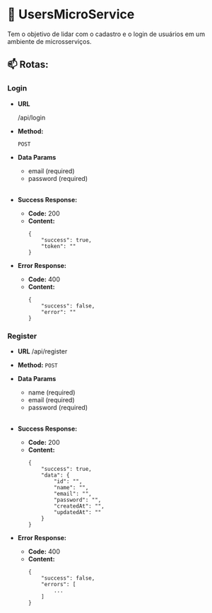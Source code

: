 # 👥 UsersMicroService 
<p> Tem o objetivo de lidar com o cadastro e o login de usuários em um ambiente de microsserviços. </p>

<h2><b>📫 Rotas: </b></h2>

### **Login**
* **URL**

    /api/login

* **Method:**
  
  `POST`

* **Data Params**
    * email (required)
    * password (required)
  
    <br />

* **Success Response:**
  * **Code:** 200 <br />
  * **Content:** 
    ``` 
    { 
        "success": true,
        "token": ""
    }
    ```
 
* **Error Response:**
  * **Code:** 400 <br /> 
  * **Content:** 
    ``` 
    { 
        "success": false,
        "error": ""
    }
    ```

### **Register**
* **URL**
    /api/register

* **Method:**
  `POST`

* **Data Params**
    * name (required)
    * email (required)
    * password (required)
  
    <br />

* **Success Response:**
  * **Code:** 200 <br />
  * **Content:** 
    ``` 
    { 
        "success": true,
        "data": {
            "id": "",
            "name": "",
            "email": "",
            "password": "",
            "createdAt": "",
            "updatedAt": ""
        }
    }
    ```
 
* **Error Response:**
  * **Code:** 400 <br /> 
  * **Content:** 
    ``` 
    { 
        "success": false,
        "errors": [
            ...
        ]
    }
    ```